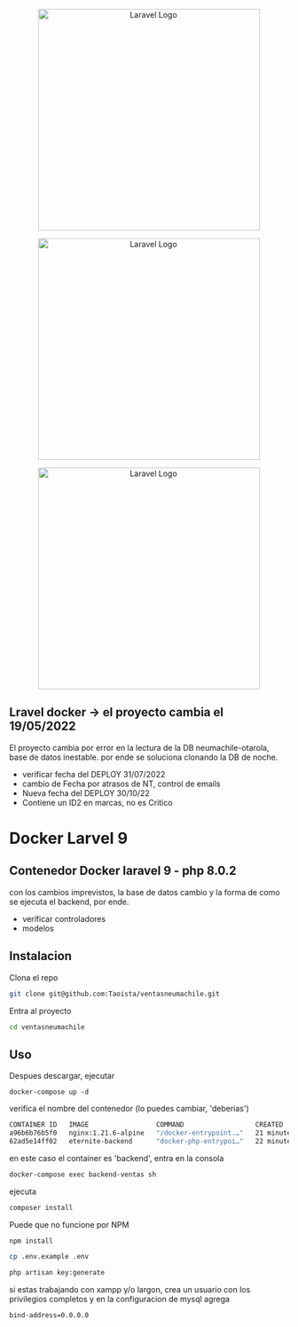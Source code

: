 <p align="center"><a href="https://laravel.com" target="_blank"><img src="https://d1.awsstatic.com/acs/characters/Logos/Docker-Logo_Horizontel_279x131.b8a5c41e56b77706656d61080f6a0217a3ba356d.png" width="400" alt="Laravel Logo"></a></p>

<p align="center"><a href="https://laravel.com" target="_blank"><img src="https://raw.githubusercontent.com/laravel/art/master/logo-lockup/5%20SVG/2%20CMYK/1%20Full%20Color/laravel-logolockup-cmyk-red.svg" width="400" alt="Laravel Logo"></a></p>

<p align="center"><a href="https://laravel.com" target="_blank"><img src="https://duboestetica.cl/assets/images/logo_.png" width="400" alt="Laravel Logo"></a></p>



## Lravel docker -> el proyecto cambia el 19/05/2022
El proyecto cambia por error en la lectura de la DB neumachile-otarola, base de datos inestable. 
por ende se soluciona clonando la DB de noche.
- verificar fecha del DEPLOY 31/07/2022
- cambio de Fecha por atrasos de NT, control de emails
- Nueva fecha del DEPLOY 30/10/22
- Contiene un ID2 en marcas, no es Critico
# Docker Larvel 9

Contenedor Docker laravel 9 - php 8.0.2
--
con los cambios imprevistos, la base de datos cambio y la forma de como se ejecuta el backend, por ende.
- verificar controladores
- modelos

## Instalacion

Clona el repo

```bash
git clone git@github.com:Taoista/ventasneumachile.git
```
Entra al proyecto
```bash
cd ventasneumachile
```

## Uso
Despues descargar, ejecutar

```docker
docker-compose up -d
```
verifica el nombre del contenedor (lo puedes cambiar, 'deberias')

```bash
CONTAINER ID   IMAGE                 COMMAND                  CREATED          STATUS          PORTS                  NAMES
a96b6b76b5f0   nginx:1.21.6-alpine   "/docker-entrypoint.…"   21 minutes ago   Up 21 minutes   0.0.0.0:8001->80/tcp   webserver-ventas
62ad5e14ff02   eternite-backend      "docker-php-entrypoi…"   22 minutes ago   Up 22 minutes   9000/tcp               backend-ventas
```
en este caso el container es 'backend', entra en la consola

```bash
docker-compose exec backend-ventas sh
```
ejecuta

```bash
composer install
```
Puede que no funcione por NPM
```bash
npm install
```
```bash
cp .env.example .env
```
```bash
php artisan key:generate
```
si estas trabajando con xampp y/o largon, crea un usuario con los privilegios completos y en la configuracion de mysql agrega
```bash
bind-address=0.0.0.0
```





